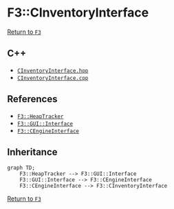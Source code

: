 # F3::CInventoryInterface

[Return to `F3`](/docs/F3.md)

## C++

- [`CInventoryInterface.hpp`](/c++/include/CInventoryInterface.hpp)
- [`CInventoryInterface.cpp`](/c++/source/CInventoryInterface.cpp)

## References

- [`F3::HeapTracker`](/docs/F3/HeapTracker.md)
- [`F3::GUI::Interface`](/docs/F3/GUI/Interface.md)
- [`F3::CEngineInterface`](/docs/F3/CEngineInterface.md)

## Inheritance

```mermaid
graph TD;
    F3::HeapTracker --> F3::GUI::Interface
    F3::GUI::Interface --> F3::CEngineInterface
    F3::CEngineInterface --> F3::CInventoryInterface
```

[Return to `F3`](/docs/F3.md)